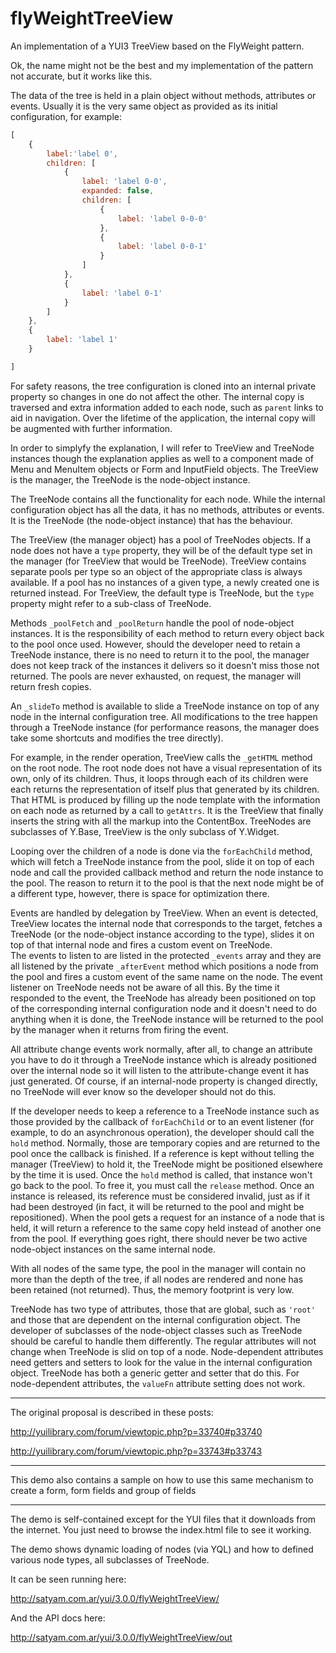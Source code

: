 flyWeightTreeView
=================

An implementation of a YUI3 TreeView based on the FlyWeight pattern.

Ok, the name might not be the best and my implementation of the pattern not accurate, but it works like this.

The data of the tree is held in a plain object without methods, attributes or events.  Usually it is the very same object as provided as its initial configuration, for example:
``` Javascript
[
	{
		label:'label 0',
		children: [
			{
				label: 'label 0-0',
				expanded: false,
				children: [
					{
						label: 'label 0-0-0'
					},
					{
						label: 'label 0-0-1'
					}
				]
			},
			{
				label: 'label 0-1'
			}
		]
	},
	{
		label: 'label 1'
	}

]
```
For safety reasons, the tree configuration is cloned into an internal private property so changes in one do not affect the other.  The internal copy is traversed and extra information added to each node, such as `parent` links to aid in navigation.  Over the lifetime of the application, the internal copy will be augmented with further information.

In order to simplyfy the explanation, I will refer to TreeView and TreeNode instances though the explanation applies as well to a component made of Menu and MenuItem objects or Form and InputField objects.   The TreeView is the manager, the TreeNode is the node-object instance.

The TreeNode contains all the functionality for each node.  While the internal configuration object has all the data, it has no methods, attributes or events.  It is the TreeNode (the node-object instance) that has the behaviour.
 
The TreeView (the manager object) has a pool of TreeNodes objects.   If a node does not have a `type` property, they will be of the default type set in the manager (for TreeView that would be TreeNode).   TreeView contains separate pools per type so an object of the appropriate class is always available. If a pool has no instances of a given type, a newly created one is returned instead.  For TreeView, the default type is TreeNode, but the `type` property might refer to a sub-class of TreeNode.

Methods `_poolFetch` and `_poolReturn` handle the pool of node-object instances. It is the responsibility of each method to return every object back to the pool once used.  However, should the developer need to retain a TreeNode instance, there is no need to return it to the pool, the manager does not keep track of the instances it delivers so it doesn't miss those not returned. The pools are never exhausted, on request, the manager will return fresh copies.

An `_slideTo`  method is available to slide a TreeNode instance on top of any node in the internal configuration tree. All modifications to the tree happen through a TreeNode instance (for performance reasons, the manager does take some shortcuts and modifies the tree directly).

For example, in the render operation, TreeView calls the `_getHTML` method on the root node. The root node does not have a visual representation of its own, only of its children.   Thus, it loops through each of its children were each returns the representation of itself plus that generated by its children.  That HTML is produced by filling up the node template with the information on each node as returned by a call to `getAttrs`.  It is the TreeView that finally inserts the string with all the markup into the ContentBox. TreeNodes are subclasses of Y.Base, TreeView is the only subclass of Y.Widget.

Looping over the children of a node is done via the `forEachChild` method, which will fetch a TreeNode instance from the pool, slide it on top of each node and call the provided callback method and return the node instance to the pool. The reason to return it to the pool is that the next node might be of a different type, however, there is space for optimization there.

Events are handled by delegation by TreeView. When an event is detected, TreeView locates the internal node that corresponds to the target, fetches a TreeNode (or the node-object instance according to the type), slides it on top of that internal node and fires a custom event on TreeNode.  
The events to listen to are listed in the protected `_events` array and they are all listened by the private `_afterEvent` method which positions a node from the pool and fires a custom event of the same name on the node.
The event listener on TreeNode needs not be aware of all this.  By the time it responded to the event, the TreeNode has already been positioned on top of the corresponding internal configuration node and it doesn't need to do anything when it is done, the TreeNode instance will be returned to the pool by the manager when it returns from firing the event.

All attribute change events work normally, after all, to change an attribute you have to do it through a TreeNode instance which is already positioned over the internal node so it will listen to the attribute-change event it has just generated.
Of course, if an internal-node property is changed directly, no TreeNode will ever know so the developer should not do this.

If the developer needs to keep a reference to a TreeNode instance such as those provided by the callback of `forEachChild` or to an event listener (for example, to do an asynchronous operation), the developer should call the `hold` method.  Normally, those are temporary copies and are returned to the pool once the callback is finished. If a reference is kept without telling the manager (TreeView) to hold it, the TreeNode might be positioned elsewhere by the time it is used. Once the `hold` method is called, that instance won't go back to the pool.  To free it, you must call the `release` method.  Once an instance is released, its reference must be considered invalid, just as if it had been destroyed (in fact, it will be returned to the pool and might be repositioned).  When the pool gets a request for an instance of a node that is held, it will return a reference to the same copy held instead of another one from the pool.  If everything goes right, there should never be two active node-object instances on the same internal node.

With all nodes of the same type, the pool in the manager will contain no more than the depth of the tree, if all nodes are rendered and none has been retained (not returned).  Thus, the memory footprint is very low.

TreeNode has two type of attributes, those that are global, such as `'root'` and those that are dependent on the internal configuration object.  The developer of subclasses of the node-object classes such as TreeNode should be careful to handle them differently.  The regular attributes will not change when TreeNode is slid on top of a node.  Node-dependent attributes need getters and setters to look for the value in the internal configuration object.  TreeNode has both a generic getter and setter that do this.  For node-dependent attributes, the `valueFn` attribute setting does not work.

---------------------------
The original proposal is described in these posts:

http://yuilibrary.com/forum/viewtopic.php?p=33740#p33740

http://yuilibrary.com/forum/viewtopic.php?p=33743#p33743

---------------------------
This demo also contains a sample on how to use this same mechanism to create a form, form fields and group of fields

------------------------------
The demo is self-contained except for the YUI files that it downloads from the internet.  You just need to browse the index.html file to see it working.

The demo shows dynamic loading of nodes (via YQL) and how to defined various node types, all subclasses of TreeNode.

It can be seen running here:

http://satyam.com.ar/yui/3.0.0/flyWeightTreeView/

And the API docs here:

http://satyam.com.ar/yui/3.0.0/flyWeightTreeView/out